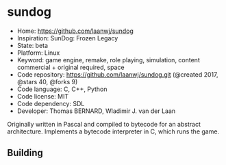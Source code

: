 # sundog

- Home: https://github.com/laanwj/sundog
- Inspiration: SunDog: Frozen Legacy
- State: beta
- Platform: Linux
- Keyword: game engine, remake, role playing, simulation, content commercial + original required, space
- Code repository: https://github.com/laanwj/sundog.git (@created 2017, @stars 40, @forks 9)
- Code language: C, C++, Python
- Code license: MIT
- Code dependency: SDL
- Developer: Thomas BERNARD, Wladimir J. van der Laan

Originally written in Pascal and compiled to bytecode for an abstract architecture. Implements a bytecode interpreter in C, which runs the game.

## Building
